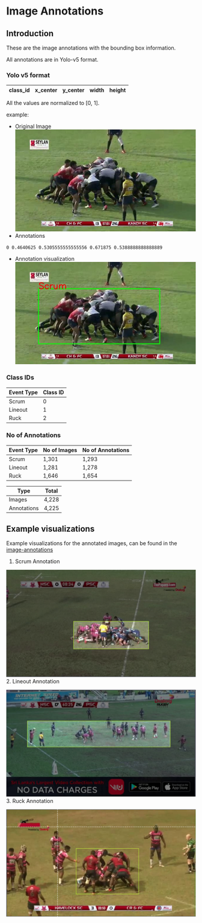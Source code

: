 # Image Annotations

## Introduction

These are the image annotations with the bounding box information.

All annotations are in Yolo-v5 format.
### Yolo v5 format
| class_id | x_center | y_center | width | height |
| --- | --- | --- | --- | --- |

All the values are normalized to [0, 1].

example:
+ Original Image
![](../assets/yolo5-example/scrum_23_136850_jpg.rf.3ead069c92c50ef78cf9dc61f4cfdf84.jpg)
+ Annotations
```text
0 0.4640625 0.5305555555555556 0.671875 0.5388888888888889
```
+ Annotation visualization
![](../assets/yolo5-example/image_output.jpg)

### Class IDs

| Event Type | Class ID |
| --- | ----------- |
| Scrum | 0 |
| Lineout | 1 |
| Ruck | 2 |


### No of Annotations

| Event Type | No of Images | No of Annotations |
| --- | ----- | ------ |
| Scrum | 1,301 | 1,293 |
| Lineout | 1,281 | 1,278 |
| Ruck | 1,646 | 1,654 |

| Type | Total |
| --- | ----- |
| Images | 4,228 |
| Annotations | 4,225|


## Example visualizations

Example visualizations for the annotated images, can be found in the [image-annotations]()

1. Scrum Annotation

![Scrum Image](../assets/scrum_1.png)
2. Lineout Annotation

![Lineout Image](../assets/lineout_1.png)
3. Ruck Annotation

![Ruck Image](../assets/ruck_1.png)

